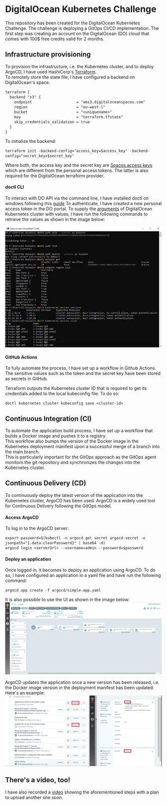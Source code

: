 # DigitalOcean Kubernetes Challenge
This repository has been created for the DigitalOcean Kubernetes Challenge. The challenge is deploying a GitOps CI/CD implementation.
The first step was creating an account on the DigitalOcean (DO) cloud that comes with 100$ free credits valid for 2 months.

## Infrastructure provisioning
To provision the infrastructure, i.e. the Kubernetes cluster, and to deploy ArgoCD, I have used HashiCorp's [Terraform](https://www.terraform.io/). <br>
To remotely store the state file, I have configured a backend on DigitalOcean's space. <br>
```
terraform {
  backend "s3" {
    endpoint                    = "ams3.digitaloceanspaces.com"
    region                      = "eu-west-1"
    bucket                      = "<uniquename>"
    key                         = "terraform.tfstate"
    skip_credentials_validation = true
  }
}

```
To initialize the backend:
```
terraform init -backend-config="access_key=$access_key" -backend-config="secret_key=$secret_key"
```
Where both, the access key and the secret key are [Spaces access keys](https://cloud.digitalocean.com/account/api/tokens) which are different from the personal access tokens. The latter is also required for the DigitalOcean terraform provider.

#### doctl CLI
To interact with DO API via the command line, I have installed doctl on windows following this [guide](https://docs.digitalocean.com/reference/doctl/how-to/install/)
To authenticate, I have created a new personal access token in the DO portal.
To supply the [arguments](https://registry.terraform.io/providers/digitalocean/digitalocean/latest/docs/resources/kubernetes_cluster#argument-reference) of DigitalOcean Kubernetes cluster with values, I have run the following commands to retrieve the values as shown in the image below:

![doctl](images/1.doctl.png)

#### GitHub Actions
To fully automate the process, I have set up a workflow in Github Actions. The sensitive values such as the token and the secret key have been stored as secrets in GitHub.

Terraform outputs the Kubernetes cluster ID that is required to get its credentials added to the local kubeconfig file. To do so:
```
doctl kubernetes cluster kubeconfig save <cluster-id>
```
## Continuous Integration (CI)
To automate the application build process, I have set up a workflow that builds a Docker image and pushes it to a registry. <br>
This workflow also bumps the version of the Docker image in the Kubernetes deployment manifest upon a successful merge of a branch into the main branch. <br>
This is particularly important for the GitOps approach as the GitOps agent monitors the git repository and synchronizes the changes into the Kubernetes cluster.

## Continuous Delivery (CD)
To continuously deploy the latest version of the application into the Kubernetes cluster, ArgoCD has been used. ArgoCD is a widely used tool for Continuous Delivery following the GitOps model.

#### Access ArgoCD
To log in to the ArgoCD server:
```
export password=$(kubectl -n argocd get secret argocd-secret -o jsonpath="{.data.clearPassword}" | base64 -d)
argocd login <serverUrl> --username=admin --password=$password
```

#### Deploy an application
Once logged in, it becomes to deploy an application using ArgoCD. To do so, I have configured an application in a yaml file and have run the following command:
```
argocd app create -f argocd/simple-app.yaml
```
It is also possible to use the UI as shown in the image below:
![ArgoCD UI](images/2.ArgoCD_UI.png)

ArgoCD updates the application once a new version has been released, i.e. the Docker image version in the deployment manifest has been updated.
Here's an example:
![Update the app](images/3.The_changes_in_git_and_how_are_they_reflected_in_ArgoCD.png)

## There's a video, too!
I have also recorded a [video](https://youtu.be/z-VzqL4JxM4) showing the aforementioned steps with a plan to upload another one soon.

